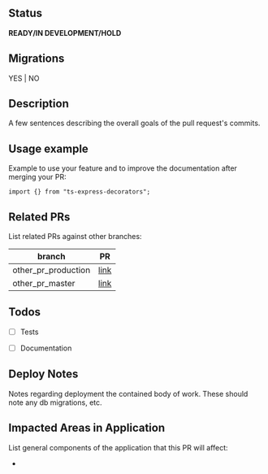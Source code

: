 ## Status
**READY/IN DEVELOPMENT/HOLD**

## Migrations
YES | NO

## Description
A few sentences describing the overall goals of the pull request's commits.

## Usage example
Example to use your feature and to improve the documentation after merging your PR:
```
import {} from "ts-express-decorators";

```

## Related PRs
List related PRs against other branches:

branch | PR
------ | ------
other_pr_production | [link]()
other_pr_master | [link]()


## Todos
- [ ] Tests
- [ ] Documentation


## Deploy Notes
Notes regarding deployment the contained body of work.  These should note any
db migrations, etc.

## Impacted Areas in Application
List general components of the application that this PR will affect:

* 